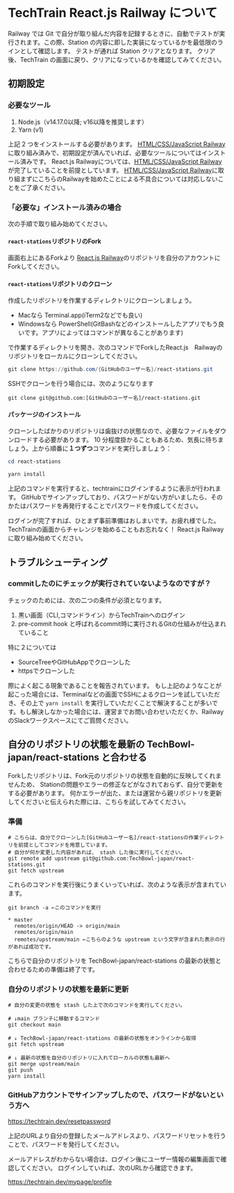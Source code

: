 # TechTrain React.js Railway について

Railway では Git で自分が取り組んだ内容を記録するときに、自動でテストが実行されます。この際、Station の内容に即した実装になっているかを最低限のラインとして確認します。
テストが通れば Station クリアとなります。
クリア後、TechTrain の画面に戻り、クリアになっているかを確認してみてください。

## 初期設定

### 必要なツール

1. Node.js（v14.17.0以降; v16以降を推奨します）
2. Yarn (v1)

上記 2 つをインストールする必要があります。
[HTML/CSS/JavaScript Railway](https://github.com/TechBowl-japan/html-stations) に取り組み済みで、初期設定が済んでいれば、必要なツールについてはインストール済みです。
React.js Railwayについては、[HTML/CSS/JavaScript Railway](https://github.com/TechBowl-japan/html-stations) が完了していることを前提としています。
[HTML/CSS/JavaScript Railway](https://github.com/TechBowl-japan/html-stations)に取り組まずにこちらのRailwayを始めたことによる不具合については対応しないことをご了承ください。

### 「必要な」インストール済みの場合

次の手順で取り組み始めてください。

####  `react-stations`リポジトリのFork

画面右上にあるForkより [React.js Railway](https://github.com/TechBowl-japan/react-stations)のリポジトリを自分のアカウントにForkしてください。

#### `react-stations`リポジトリのクローン

作成したリポジトリを作業するディレクトリにクローンしましょう。

* Macなら Terminal.app(iTerm2などでも良い)
* Windowsなら PowerShell(GitBashなどのインストールしたアプリでもう良いです。アプリによってはコマンドが異なることがあります)

で作業するディレクトリを開き、次のコマンドでForkしたReact.js　Railwayのリポジトリをローカルにクローンしてください。


```powershell
git clone https://github.com/{GitHubのユーザー名}/react-stations.git
```

SSHでクローンを行う場合には、次のようになります

```
git clone git@github.com:[GitHubのユーザー名]/react-stations.git
```

#### パッケージのインストール

クローンしたばかりのリポジトリは歯抜けの状態なので、必要なファイルをダウンロードする必要があります。
10 分程度掛かることもあるため、気長に待ちましょう。上から順番に**１つずつ**コマンドを実行しましょう：

```powershell
cd react-stations
```

```powershell
yarn install
```

上記のコマンドを実行すると、techtrainにログインするように表示が行われます。
GitHubでサインアップしており、パスワードがない方がいましたら、そのかたはパスワードを再発行することでパスワードを作成してください。

ログインが完了すれば、ひとまず事前準備はおしまいです。お疲れ様でした。
TechTrainの画面からチャレンジを始めることもお忘れなく！
React.js Railway に取り組み始めてください。


## トラブルシューティング

### commitしたのにチェックが実行されていないようなのですが？

チェックのためには、次の二つの条件が必須となります。

1. 黒い画面（CLI,コマンドライン）からTechTrainへのログイン
2. pre-commit hook と呼ばれるcommit時に実行されるGitの仕組みが仕込まれていること

特に２については

* SourceTreeやGitHubAppでクローンした
* httpsでクローンした

際によく起こる現象であることを報告されています。
もし上記のようなことが起こった場合には、Terminalなどの画面でSSHによるクローンを試していただき、その上で `yarn install` を実行していただくことで解決することが多いです。もし解決しなかった場合には、運営までお問い合わせいただくか、RailwayのSlackワークスペースにてご質問ください。

## 自分のリポジトリの状態を最新の TechBowl-japan/react-stations と合わせる

Forkしたリポジトリは、Fork元のリポジトリの状態を自動的に反映してくれませんため、
Stationの問題やエラーの修正などがなされておらず、自分で更新をする必要があります。
何かエラーが出た、または運営から親リポジトリを更新してくださいと伝えられた際には、こちらを試してみてください。

### 準備

```shell
# こちらは、自分でクローンした[GitHubユーザー名]/react-stationsの作業ディレクトリを前提としてコマンドを用意しています。
# 自分が何か変更した内容があれば、 stash した後に実行してください。
git remote add upstream git@github.com:TechBowl-japan/react-stations.git
git fetch upstream
```

これらのコマンドを実行後にうまくいっていれば、次のような表示が含まれています。

```shell
git branch -a ←このコマンドを実行

* master
  remotes/origin/HEAD -> origin/main
  remotes/origin/main
  remotes/upstream/main ←こちらのような upstream という文字が含まれた表示の行があれば成功です。
```

こちらで自分のリポジトリを TechBowl-japan/react-stations の最新の状態と合わせるための準備は終了です。

### 自分のリポジトリの状態を最新に更新

```shell
# 自分の変更の状態を stash した上で次のコマンドを実行してください。

# ↓main ブランチに移動するコマンド
git checkout main

# ↓ TechBowl-japan/react-stations の最新の状態をオンラインから取得
git fetch upstream

# ↓ 最新の状態を自分のリポジトリに入れてローカルの状態も最新へ
git merge upstream/main
git push
yarn install
```

### GitHubアカウントでサインアップしたので、パスワードがないという方へ

https://techtrain.dev/resetpassword

上記のURLより自分の登録したメールアドレスより、パスワードリセットを行うことで、パスワードを発行してください。

メールアドレスがわからない場合は、ログイン後にユーザー情報の編集画面で確認してください。
ログインしていれば、次のURLから確認できます。

https://techtrain.dev/mypage/profile
